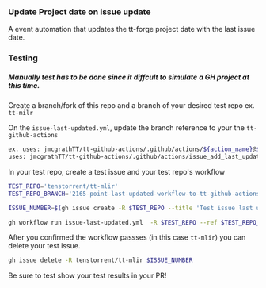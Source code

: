 ### Update Project date on issue update
A event automation that updates the tt-forge project date with the last issue date.

### Testing
##### Manually test has to be done since it diffcult to simulate a GH project at this time.

Create a branch/fork of this repo and a branch of your desired test repo ex. `tt-milr`

On the `issue-last-updated.yml`, update the branch reference to your the `tt-github-actions`
```bash
ex. uses: jmcgrathTT/tt-github-actions/.github/actions/${action_name}@${your_tt_github_actions_branch_name}
uses: jmcgrathTT/tt-github-actions/.github/actions/issue_add_last_updated@add-last-updated-workflow
```


In your test repo, create a test issue and your test repo's workflow
```bash
TEST_REPO='tenstorrent/tt-mlir'
TEST_REPO_BRANCH='2165-point-last-updated-workflow-to-tt-github-actions'

ISSUE_NUMBER=$(gh issue create -R $TEST_REPO --title 'Test issue last updated' --body 'Test issue last updated' | grep -oP '(?<=issues\/)\d+')

gh workflow run issue-last-updated.yml  -R $TEST_REPO --ref $TEST_REPO_BRANCH -f issue_number=$ISSUE_NUMBER
```

After you confirmed the workflow passses (in this case `tt-mlir`) you can delete your test issue.

```bash
gh issue delete -R tenstorrent/tt-mlir $ISSUE_NUMBER
```

Be sure to test show your test results in your PR!
